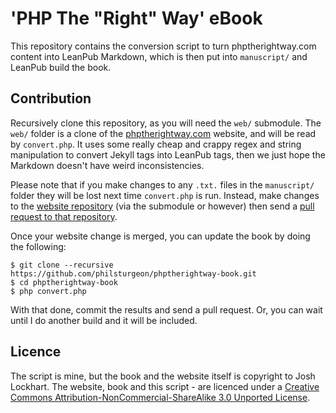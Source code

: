 # 'PHP The "Right" Way' eBook

This repository contains the conversion script to turn phptherightway.com content into LeanPub Markdown, which is then put into `manuscript/` and LeanPub build the book.

## Contribution

Recursively clone this repository, as you will need the `web/` submodule. The `web/` folder is a clone of the 
[phptherightway.com] website, and will be read by `convert.php`. It uses some really cheap
and crappy regex and string manipulation to convert Jekyll tags into LeanPub tags, then we just hope the Markdown
doesn't have weird inconsistencies. 

Please note that if you make changes to any `.txt.` files in the `manuscript/` folder they will be lost next time
`convert.php` is run. Instead, make changes to the [website repository] (via the submodule or however) then send a 
[pull request to that repository].

Once your website change is merged, you can update the book by doing the following:

```
$ git clone --recursive https://github.com/philsturgeon/phptherightway-book.git
$ cd phptherightway-book
$ php convert.php 
```

With that done, commit the results and send a pull request. Or, you can wait until I do another build and it will be 
included.

[phptherightway.com]: http://phptherightway.com
[website repository]: https://github.com/codeguy/php-the-right-way
[pull request to that repository]: https://github.com/codeguy/php-the-right-way/compare

## Licence

The script is mine, but the book and the website itself is copyright to Josh Lockhart. The website, book and this script - are licenced under a [Creative Commons Attribution-NonCommercial-ShareAlike 3.0 Unported License](http://creativecommons.org/licenses/by-nc-sa/3.0/).
